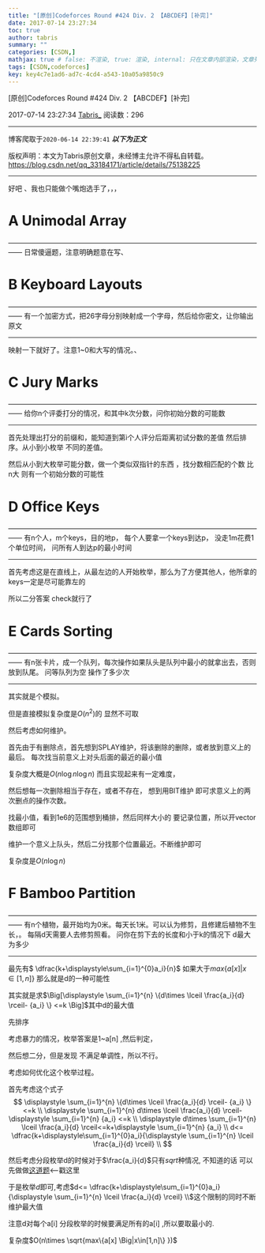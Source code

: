 ```yaml
---
title: "[原创]Codeforces Round #424 Div. 2 【ABCDEF】[补完]"
date: 2017-07-14 23:27:34
toc: true
author: tabris
summary: ""
categories: [CSDN,]
mathjax: true # false: 不渲染, true: 渲染, internal: 只在文章内部渲染，文章列表中不渲染
tags: [CSDN,codeforces]
key: key4c7e1ad6-ad7c-4cd4-a543-10a05a9850c9
---
```


[原创]Codeforces Round #424 Div. 2 【ABCDEF】[补完]

2017-07-14 23:27:34  [Tabris_](https://me.csdn.net/qq_33184171) 阅读数：296

---

博客爬取于`2020-06-14 22:39:41`
***以下为正文***

版权声明：本文为Tabris原创文章，未经博主允许不得私自转载。
https://blog.csdn.net/qq_33184171/article/details/75138225

<!-- more -->

---

好吧 、我也只能做个嘴炮选手了，，，


# A	Unimodal Array
——————————————————————————————————————
日常傻逼题，注意明确题意在写、



# B	Keyboard Layouts
——————————————————————————————————————
有一个加密方式，把26字母分别映射成一个字母，然后给你密文，让你输出原文

----

映射一下就好了。注意1~0和大写的情况。、


# C	Jury Marks
——————————————————————————————————————
给你n个评委打分的情况，和其中k次分数，问你初始分数的可能数

---

首先处理出打分的前缀和，能知道到第i个人评分后距离初试分数的差值
然后排序。从小到小枚举 不同的差值。

然后从小到大枚举可能分数，做一个类似双指针的东西 ，找分数相匹配的个数 比n大 则有一个初始分数的可能性


# D	Office Keys
——————————————————————————————————————
有n个人，m个keys，目的地p，
每个人要拿一个keys到达p，
没走1m花费1个单位时间，
问所有人到达p的最小时间

----

首先考虑这是在直线上，从最左边的人开始枚举，那么为了方便其他人，他所拿的keys一定是尽可能靠左的

所以二分答案 check就行了

# E	Cards Sorting
——————————————————————————————————————
有n张卡片，成一个队列，每次操作如果队头是队列中最小的就拿出去，否则放到队尾。
问等队列为空 操作了多少次

---
其实就是个模拟。

但是直接模拟复杂度是$O(n^2)$的 显然不可取

然后考虑如何维护。

首先由于有删除点，首先想到SPLAY维护，将该删除的删除，或者放到意义上的最后。
每次找当前意义上对头后面的最近的最小值

复杂度大概是$O(n\log n\log n)$ 而且实现起来有一定难度，

然后想每一次删除相当于存在，或者不存在， 想到用BIT维护 即可求意义上的两次删点的操作次数。

找最小值，看到1e6的范围想到桶排，然后同样大小的 要记录位置，所以开vector数组即可

维护一个意义上队头，然后二分找那个位置最近。不断维护即可

复杂度是$O(n\log n)$




# F	Bamboo Partition
——————————————————————————————————————
有n个植物，最开始均为0米。每天长1米。可以认为修剪，且修建后植物不生长，。
每隔d天需要人去修剪照看。
问你在剪下去的长度和小于k的情况下 d最大为多少

----
最先有$ \dfrac{k+\displaystyle\sum_{i=1}^{0}a_i}{n}$ 如果大于$max\{a[x] \Big|x\in[1,n]\}$ 那么就是d的一种可能性

其实就是求$\Big[\displaystyle \sum_{i=1}^{n} \{d\times \lceil \frac{a_i}{d} \rceil- {a_i} \} <=k \Big]$其中d的最大值

先排序

考虑暴力的情况，枚举答案是1~a[n] ,然后判定，

然后想二分，但是发现 不满足单调性，所以不行。

考虑如何优化这个枚举过程。

首先考虑这个式子
$$
\displaystyle \sum_{i=1}^{n} \{d\times \lceil \frac{a_i}{d} \rceil- {a_i} \} <=k \\ \displaystyle \sum_{i=1}^{n} d\times \lceil \frac{a_i}{d} \rceil-\displaystyle \sum_{i=1}^{n} {a_i}  <=k \\ \displaystyle d\times \sum_{i=1}^{n} \lceil \frac{a_i}{d} \rceil<=k+\displaystyle \sum_{i=1}^{n} {a_i}   \\ d<= \dfrac{k+\displaystyle\sum_{i=1}^{0}a_i}{\displaystyle \sum_{i=1}^{n} \lceil \frac{a_i}{d} \rceil}   \\
$$

然后考虑分段枚举d的时候对于$\frac{a_i}{d}$只有$sqrt{}$种情况, 不知道的话 可以先做做[这道题](https://vjudge.net/problem/HYSBZ-1257)<--戳这里

于是枚举$d$即可,考虑$d<= \dfrac{k+\displaystyle\sum_{i=1}^{0}a_i}{\displaystyle \sum_{i=1}^{n} \lceil \frac{a_i}{d} \rceil}   \\$这个限制的同时不断维护最大值

注意d对每个a[i] 分段枚举的时候要满足所有的a[i]	 ,所以要取最小的.

复杂度$O(n\times \sqrt{max\{a[x] \Big|x\in[1,n]\} })$
